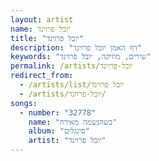 ```yaml
---
layout: artist
name: יובל פרוינד
title: "יובל פרוינד"
description: "דף האמן יובל פרוינד"
keywords: "שירים, מוזיקה, יובל פרוינד"
permalink: /artists/יובל-פרוינד
redirect_from:
  - /artists/list/יובל פרוינד
  - /artists/יובל-פרוינד/
songs:
  - number: "32778"
    name: "כשהנשמה מאירה"
    album: "סינגלים"
    artist: "יובל פרוינד"
---
```

